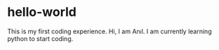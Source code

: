 # hello-world
This is my first coding experience.
Hi, I am Anıl. I am currently learning python to start coding.
